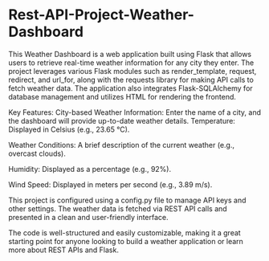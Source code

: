 # Rest-API-Project-Weather-Dashboard
This Weather Dashboard is a web application built using Flask that allows users to retrieve real-time weather information for any city they enter. The project leverages various Flask modules such as render_template, request, redirect, and url_for, along with the requests library for making API calls to fetch weather data. The application also integrates Flask-SQLAlchemy for database management and utilizes HTML for rendering the frontend.

Key Features:
City-based Weather Information: Enter the name of a city, and the dashboard will provide up-to-date weather details.
Temperature: Displayed in Celsius (e.g., 23.65 °C).

Weather Conditions: A brief description of the current weather (e.g., overcast clouds).

Humidity: Displayed as a percentage (e.g., 92%).

Wind Speed: Displayed in meters per second (e.g., 3.89 m/s).

This project is configured using a config.py file to manage API keys and other settings. The weather data is fetched via REST API calls and presented in a clean and user-friendly interface.

The code is well-structured and easily customizable, making it a great starting point for anyone looking to build a weather application or learn more about REST APIs and Flask.

